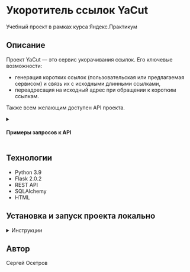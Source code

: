 # Укоротитель ссылок YaCut
Учебный проект в рамках курса Яндекс.Практикум

## Описание
Проект YaCut — это сервис укорачивания ссылок. Его ключевые возможности:
- генерация коротких ссылок (пользовательская или предлагаемая сервисом) 
и связь их с исходными длинными ссылками,
- переадресация на исходный адрес при обращении к коротким ссылкам.

Также всем желающим доступен API проекта.
<details><summary><h4> Примеры запросов к API </h4></summary>

- Генерация короткой ссылки: 
    ```SQL
    POST /api/id/
    {
      "url": "string",
      "custom_id": "string"
    }
    ```

- Получение оригинальной ссылки по указанному короткому идентификатору:
    ```SQL
    GET /api/id/{short_id}/
    ```

</details>

## Технологии
- Python 3.9
- Flask 2.0.2
- REST API
- SQLAlchemy
- HTML

## Установка и запуск проекта локально
<details><summary> Инструкции </summary>

- Клонировать репозиторий и перейти в него в командной строке:

    ```bash
    git clone https://github.com/Hastred45/yacut
    cd yacut
    ```

- Cоздать и активировать виртуальное окружение:

    * Если у вас Linux/MacOS
        ```bash
        python3 -m venv venv
        source venv/bin/activate
        ```

    * Если у вас windows
        ```bash
        python -m venv venv
        source venv/scripts/activate
        ```

- Установить необходимые зависимости:

    ```bash
    python -m pip install --upgrade pip
    pip install -r requirements.txt
    ```

- Не забудьте создать файл `.env` и наполнить его:

    ```
    DATABASE_URI=<dialect+driver://username:password@host:port/database>
    FLASK_APP=yacut
    FLASK_ENV=development
    SECRET_KEY=<Ваш_секретный_ключ>
    ```

- Создать файл базы данных и таблицы в нем:

    ```bash
    flask shell
    >>> from yacut import db
    >>> db.create_all()
    ```

- Запустить локально:

    ```bash
    flask run
    ```

</details>

## Автор
Сергей Осетров